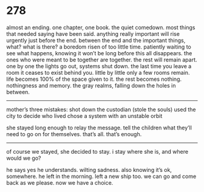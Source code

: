 # 278

almost an ending. one chapter, one book. the quiet comedown. most things that needed saying have been said. anything really important will rise urgently just before the end. between the end and the important things, what? what is there? a boredom risen of too little time. patiently waiting to see what happens, knowing it won’t be long before this all disappears. the ones who were meant to be together are together. the rest will remain apart. one by one the lights go out, systems shut down. the last time you leave a room it ceases to exist behind you. little by little only a few rooms remain. life becomes 100% of the space given to it. the rest becomes nothing. nothingness and memory. the gray realms, falling down the holes in between. 

---

mother’s three mistakes:
shot down the custodian (stole the souls)
used the city to decide who lived 
chose a system with an unstable orbit

she stayed long enough to relay the message. tell the children what they’ll need to go on for themselves. that’s all. that’s enough.

---

of course we stayed, she decided to stay. i stay where she is, and where would we go?

he says yes he understands.
wilting sadness.
also knowing it’s ok, somewhere.
he left in the morning.
left a new ship too.
we can go and come back as we please. now we have a choice.